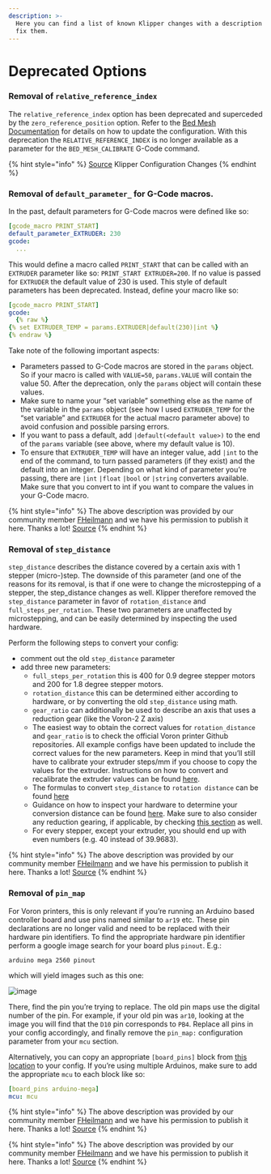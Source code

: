 ```yaml
---
description: >-
  Here you can find a list of known Klipper changes with a description of how to
  fix them.
---
```


# Deprecated Options

### Removal of `relative_reference_index` <a href="#relative_reference_index" id="relative_reference_index"></a>

The `relative_reference_index` option has been deprecated and superceded by the `zero_reference_position` option. Refer to the [Bed Mesh Documentation](https://www.klipper3d.org/Bed\_Mesh.html#the-deprecated-relative\_reference\_index) for details on how to update the configuration. With this deprecation the `RELATIVE_REFERENCE_INDEX` is no longer available as a parameter for the `BED_MESH_CALIBRATE` G-Code command.

{% hint style="info" %}
[Source](https://www.klipper3d.org/Config\_Changes.html) Klipper Configuration Changes
{% endhint %}

### Removal of `default_parameter_` for G-Code macros. <a href="#default_parameter" id="default_parameter"></a>

In the past, default parameters for G-Code macros were defined like so:

```yaml
[gcode_macro PRINT_START]
default_parameter_EXTRUDER: 230
gcode:
  ...
```

This would define a macro called `PRINT_START` that can be called with an `EXTRUDER` parameter like so: `PRINT_START EXTRUDER=200`. If no value is passed for `EXTRUDER` the default value of 230 is used. This style of default parameters has been deprecated. Instead, define your macro like so:

```yaml
[gcode_macro PRINT_START]
gcode:
  {% raw %}
{% set EXTRUDER_TEMP = params.EXTRUDER|default(230)|int %}
{% endraw %}
```

Take note of the following important aspects:

* Parameters passed to G-Code macros are stored in the `params` object. So if your macro is called with `VALUE=50`, `params.VALUE` will contain the value 50. After the deprecation, only the `params` object will contain these values.
* Make sure to name your “set variable” something else as the name of the variable in the `params` object (see how I used `EXTRUDER_TEMP` for the “set variable” and `EXTRUDER` for the actual macro parameter above) to avoid confusion and possible parsing errors.
* If you want to pass a default, add `|default(<default value>)` to the end of the `params` variable (see above, where my default value is 10).
* To ensure that `EXTRUDER_TEMP` will have an integer value, add `|int` to the end of the command, to turn passed parameters (if they exist) and the default into an integer. Depending on what kind of parameter you’re passing, there are `|int` `|float` `|bool` or `|string` converters available. Make sure that you convert to int if you want to compare the values in your G-Code macro.

{% hint style="info" %}
The above description was provided by our community member [FHeilmann](https://github.com/FHeilmann) and we have his permission to publish it here. Thanks a lot! [Source](https://gist.github.com/FHeilmann/a8097b3e908e85de7255bbe6246ddfd5)
{% endhint %}

### Removal of `step_distance` <a href="#step_distance" id="step_distance"></a>

`step_distance` describes the distance covered by a certain axis with 1 stepper (micro-)step. The downside of this parameter (and one of the reasons for its removal, is that if one were to change the microstepping of a stepper, the step\_distance changes as well. Klipper therefore removed the `step_distance` parameter in favor of `rotation_distance` and `full_steps_per_rotation`. These two parameters are unaffected by microstepping, and can be easily determined by inspecting the used hardware.

Perform the following steps to convert your config:

* comment out the old `step_distance` parameter
* add three new parameters:
  * `full_steps_per_rotation` this is 400 for 0.9 degree stepper motors and 200 for 1.8 degree stepper motors.
  * `rotation_distance` this can be determined either according to hardware, or by converting the old `step_distance` using math.
  * `gear_ratio` can additionally be used to describe an axis that uses a reduction gear (like the Voron-2 Z axis)
  * The easiest way to obtain the correct values for `rotation_distance` and `gear_ratio` is to check the official Voron printer Github repositories. All example configs have been updated to include the correct values for the new parameters. Keep in mind that you’ll still have to calibrate your extruder steps/mm if you choose to copy the values for the extruder. Instructions on how to convert and recalibrate the extruder values can be found [here](https://github.com/Klipper3d/klipper/blob/master/docs/Rotation\_Distance.md#extruder).
  * The formulas to convert `step_distance` to `rotation distance` can be found [here](https://github.com/Klipper3d/klipper/blob/master/docs/Rotation\_Distance.md#obtaining-rotation\_distance-from-steps\_per\_mm-or-step\_distance)
  * Guidance on how to inspect your hardware to determine your conversion distance can be found [here](https://github.com/Klipper3d/klipper/blob/master/docs/Rotation\_Distance.md#obtaining-rotation\_distance-by-inspecting-the-hardware). Make sure to also consider any reduction gearing, if applicable, by checking [this section](https://github.com/Klipper3d/klipper/blob/master/docs/Rotation\_Distance.md#using-a-gear\_ratio) as well.
  * For every stepper, except your extruder, you should end up with even numbers (e.g. 40 instead of 39.9683).

{% hint style="info" %}
The above description was provided by our community member [FHeilmann](https://github.com/FHeilmann) and we have his permission to publish it here. Thanks a lot! [Source](https://gist.github.com/FHeilmann/a8097b3e908e85de7255bbe6246ddfd5)
{% endhint %}

### Removal of `pin_map` <a href="#pin_map" id="pin_map"></a>

For Voron printers, this is only relevant if you’re running an Arduino based controller board and use pins named similar to `ar19` etc. These pin declarations are no longer valid and need to be replaced with their hardware pin identifiers. To find the appropriate hardware pin identifier perform a google image search for your board plus `pinout`. E.g.:

`arduino mega 2560 pinout`

which will yield images such as this one:

![image](https://user-images.githubusercontent.com/4352664/138724260-5813281d-d62d-4b0c-87ee-1f64d301c15f.png)

There, find the pin you’re trying to replace. The old pin maps use the digital number of the pin. For example, if your old pin was `ar10`, looking at the image you will find that the `D10` pin corresponds to `PB4`. Replace all pins in your config accordingly, and finally remove the `pin_map:` configuration parameter from your `mcu` section.

Alternatively, you can copy an appropriate `[board_pins]` block from [this location](https://github.com/Klipper3d/klipper/blob/master/config/sample-aliases.cfg) to your config. If you’re using multiple Arduinos, make sure to add the appropriate `mcu` to each block like so:

```yaml
[board_pins arduino-mega]
mcu: mcu
```

{% hint style="info" %}
The above description was provided by our community member [FHeilmann](https://github.com/FHeilmann) and we have his permission to publish it here. Thanks a lot! [Source](https://gist.github.com/FHeilmann/a8097b3e908e85de7255bbe6246ddfd5)
{% endhint %}

{% hint style="info" %}
The above description was provided by our community member [FHeilmann](https://github.com/FHeilmann) and we have his permission to publish it here. Thanks a lot! [Source](https://gist.github.com/FHeilmann/a8097b3e908e85de7255bbe6246ddfd5)
{% endhint %}
